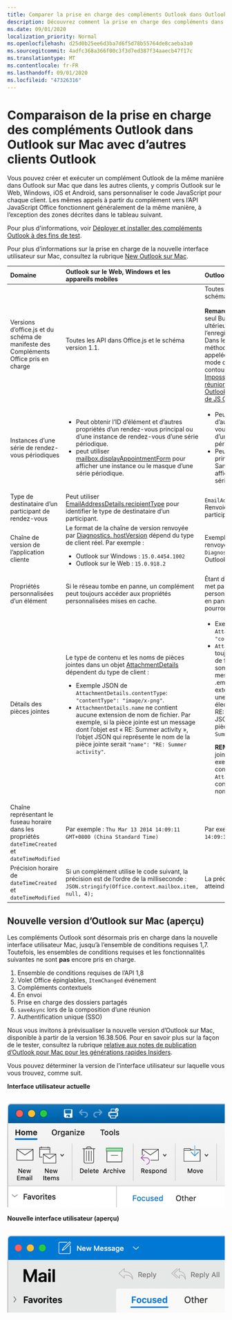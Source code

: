 ```yaml
---
title: Comparer la prise en charge des compléments Outlook dans Outlook sur Mac
description: Découvrez comment la prise en charge des compléments dans Outlook sur Mac est comparée à celle des autres clients Outlook.
ms.date: 09/01/2020
localization_priority: Normal
ms.openlocfilehash: d25d0b25ee6d3ba7d6f5d78b55764de8caeba3a0
ms.sourcegitcommit: 4adfc368a366f00c3f3d7ed387f34aaecb47f17c
ms.translationtype: MT
ms.contentlocale: fr-FR
ms.lasthandoff: 09/01/2020
ms.locfileid: "47326316"
---
```

# <a name="compare-outlook-add-in-support-in-outlook-on-mac-with-other-outlook-clients"></a>Comparaison de la prise en charge des compléments Outlook dans Outlook sur Mac avec d’autres clients Outlook

Vous pouvez créer et exécuter un complément Outlook de la même manière dans Outlook sur Mac que dans les autres clients, y compris Outlook sur le Web, Windows, iOS et Android, sans personnaliser le code JavaScript pour chaque client. Les mêmes appels à partir du complément vers l’API JavaScript Office fonctionnent généralement de la même manière, à l’exception des zones décrites dans le tableau suivant.

Pour plus d'informations, voir [Déployer et installer des compléments Outlook à des fins de test](testing-and-tips.md).

Pour plus d’informations sur la prise en charge de la nouvelle interface utilisateur sur Mac, consultez la rubrique [New Outlook sur Mac](#new-outlook-on-mac-preview).

| Domaine | Outlook sur le Web, Windows et les appareils mobiles | Outlook sur Mac |
|:-----|:-----|:-----|
| Versions d’office.js et du schéma de manifeste des Compléments Office pris en charge | Toutes les API dans Office.js et le schéma version 1.1. | Toutes les API dans Office.js et le schéma version 1.1.<br><br>**Remarque**: dans Outlook sur Mac, seul Build 16.35.308 ou version ultérieure prend en charge l’enregistrement d’une réunion. Dans le cas contraire, la `saveAsync` méthode échoue lorsqu’elle est appelée à partir d’une réunion en mode composition. Pour contourner ce problème, voir [Impossible d’enregistrer une réunion en tant que brouillon dans Outlook pour Mac à l’aide des API de JS Office](https://support.microsoft.com/help/4505745). |
| Instances d’une série de rendez-vous périodiques | <ul><li>Peut obtenir l’ID d’élément et d’autres propriétés d’un rendez-vous principal ou d’une instance de rendez-vous d’une série périodique.</li><li>peut utiliser [mailbox.displayAppointmentForm](../reference/objectmodel/preview-requirement-set/office.context.mailbox.md#methods) pour afficher une instance ou le masque d’une série périodique.</li></ul> | <ul><li>Peut obtenir l’ID d’élément et d’autres propriétés du rendez-vous principal, mais pas ceux d’une instance d’une série périodique.</li><li>Peut afficher le rendez-vous principal d’une série périodique. Sans l’ID d’élément, ne peut pas afficher une instance d’une série périodique.</li></ul> |
| Type de destinataire d’un participant de rendez-vous | Peut utiliser [EmailAddressDetails.recipientType](/javascript/api/outlook/office.emailaddressdetails#recipienttype) pour identifier le type de destinataire d’un participant. | `EmailAddressDetails.recipientType` Renvoie `undefined` pour les participants à un rendez-vous. |
| Chaîne de version de l’application cliente | Le format de la chaîne de version renvoyée par [Diagnostics. hostVersion](/javascript/api/outlook/office.diagnostics#hostversion) dépend du type de client réel. Par exemple :<ul><li>Outlook sur Windows : `15.0.4454.1002`</li><li>Outlook sur le Web : `15.0.918.2`</li></ul> |Exemple de la chaîne de version renvoyée par `Diagnostics.hostVersion` sur Outlook sur Mac : `15.0 (140325)` |
| Propriétés personnalisées d’un élément | Si le réseau tombe en panne, un complément peut toujours accéder aux propriétés personnalisées mises en cache. | Étant donné qu’Outlook sur Mac ne met pas en cache les propriétés personnalisées, si le réseau tombe en panne, les compléments ne pourront pas y accéder. |
| Détails des pièces jointes | Le type de contenu et les noms de pièces jointes dans un objet [AttachmentDetails](/javascript/api/outlook/office.attachmentdetails) dépendent du type de client :<ul><li>Exemple JSON de `AttachmentDetails.contentType`: `"contentType": "image/x-png"`. </li><li>`AttachmentDetails.name` ne contient aucune extension de nom de fichier. Par exemple, si la pièce jointe est un message dont l’objet est « RE: Summer activity », l’objet JSON qui représente le nom de la pièce jointe serait `"name": "RE: Summer activity"`.</li></ul> | <ul><li>Exemple JSON de `AttachmentDetails.contentType`: `"contentType" "image/png"`</li><li>`AttachmentDetails.name` inclut toujours une extension de nom de fichier. Les pièces jointes qui sont des éléments de messagerie ont une extension .eml et les rendez-vous ont une extension .ics. Par exemple, si une pièce jointe est un message électronique dont l’objet est « RE: Summer activity », l’objet JSON qui représente le nom de pièce jointe sera `"name": "RE: Summer activity.eml"`<p>**REMARQUE** : si un fichier est joint par programmation (par exemple, par le biais d’un complément) sans extension, `AttachmentDetails.name` ne contient pas l’extension dans le nom de fichier.</p></li></ul> |
| Chaîne représentant le fuseau horaire dans les propriétés `dateTimeCreated` et `dateTimeModified` |Par exemple : `Thu Mar 13 2014 14:09:11 GMT+0800 (China Standard Time)` | Par exemple : `Thu Mar 13 2014 14:09:11 GMT+0800 (CST)` |
| Précision horaire de `dateTimeCreated` et `dateTimeModified` | Si un complément utilise le code suivant, la précision est de l’ordre de la milliseconde :<br/>`JSON.stringify(Office.context.mailbox.item, null, 4);`| La précision peut seulement atteindre une seconde. |

## <a name="new-outlook-on-mac-preview"></a>Nouvelle version d’Outlook sur Mac (aperçu)

Les compléments Outlook sont désormais pris en charge dans la nouvelle interface utilisateur Mac, jusqu’à l’ensemble de conditions requises 1,7. Toutefois, les ensembles de conditions requises et les fonctionnalités suivantes ne sont **pas** encore pris en charge.

1. Ensemble de conditions requises de l’API 1,8
1. Volet Office épinglables, `ItemChanged` événement
1. Compléments contextuels
1. En envoi
1. Prise en charge des dossiers partagés
1. `saveAsync` lors de la composition d’une réunion
1. Authentification unique (SSO)

Nous vous invitons à prévisualiser la nouvelle version d’Outlook sur Mac, disponible à partir de la version 16.38.506. Pour en savoir plus sur la façon de le tester, consultez la rubrique [relative aux notes de publication d’Outlook pour Mac pour les générations rapides Insiders](https://support.microsoft.com/office/d6347358-5613-433e-a49e-a9a0e8e0462a).

Vous pouvez déterminer la version de l’interface utilisateur sur laquelle vous vous trouvez, comme suit.

**Interface utilisateur actuelle**

&nbsp;&nbsp;&nbsp;&nbsp;![Interface utilisateur actuelle sur Mac](../images/outlook-on-mac-classic.png)

**Nouvelle interface utilisateur (aperçu)**

&nbsp;&nbsp;&nbsp;&nbsp;![Nouvelle interface utilisateur en mode aperçu sur Mac](../images/outlook-on-mac-new.png)